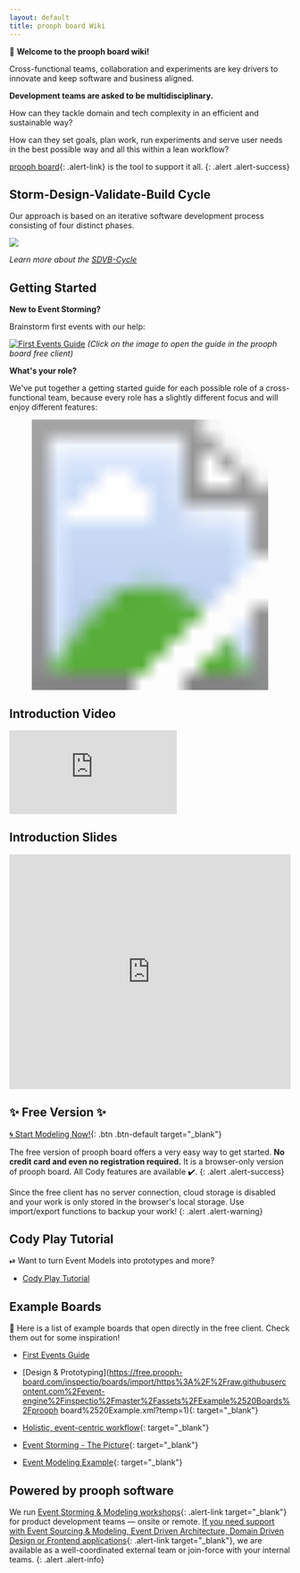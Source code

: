 ```yaml
---
layout: default
title: prooph board Wiki
---
```


:wave: **Welcome to the prooph board wiki!**

Cross-functional teams, collaboration and experiments are key drivers to innovate and keep software and business aligned.

**Development teams are asked to be multidisciplinary.** 

How can they tackle domain and tech complexity in an efficient and sustainable way? 

How can they set goals, plan work, run experiments and serve user needs in the best possible way and all this within a lean workflow?


[prooph board](https://prooph-board.com/){: .alert-link} is the tool to support it all. 
{: .alert .alert-success}

## Storm-Design-Validate-Build Cycle

Our approach is based on an iterative software development process consisting of four distinct phases.

<a href="{{site.baseurl}}/assets/images/event-modeling/SDVB-Cycle.png" data-lightbox="Storm-Design-Validate-Build Cycle" data-title="Storm-Design-Validate-Build Cycle">
    <span class="lightbox-indicator"></span>
    <img src="{{site.baseurl}}/assets/images/event-modeling/SDVB-Cycle.png" />
</a>

*Learn more about the [SDVB-Cycle]({{site.baseUrl}}/event_modeling/how-to)*

## Getting Started

**New to Event Storming?**

Brainstorm first events with our help: 

[![First Events Guide]({{site.baseurl}}/assets/images/getting-started/first_events_guide.png)](https://free.prooph-board.com/inspectio/boards/import/https%3A%2F%2Fraw.githubusercontent.com%2Fproophboard%2Fexample-boards%2Fmain%2FFirst%2520Events%2520Guide.xml)
*(Click on the image to open the guide in the prooph board free client)*

**What's your role?**

We've put together a getting started guide for each possible role of a cross-functional team, because every role has a slightly different focus and will enjoy different features:

<div style="display: flex;">
    <div style="margin-left: auto; margin-right: auto;width: 600px">
        <svg class="prooph-board-role-selector" xmlns="http://www.w3.org/2000/svg" xmlns:xlink="http://www.w3.org/1999/xlink" viewBox="0 0 858 824">
          <image width="858" height="824" xlink:href="{{site.baseurl}}/assets/images/getting-started/one-team/prooph-board-roles.png"></image> 
          <a xlink:href="#all">
            <rect x="333" y="336" fill="#fff" opacity="0" width="221" height="175"></rect>
          </a><a xlink:href="#c-level">
            <rect x="399" y="54" fill="#fff" opacity="0" width="67" height="70"></rect>
          </a><a xlink:href="#project-manager">
            <rect x="371" y="705" fill="#fff" opacity="0" width="115" height="88"></rect>
          </a><a xlink:href="#architect">
            <rect x="225" y="84" fill="#fff" opacity="0" width="88" height="102"></rect>
          </a><a xlink:href="#agile-coach">
            <rect x="98" y="208" fill="#fff" opacity="0" width="100" height="100"></rect>
          </a><a xlink:href="#ux-ui">
            <rect x="63" y="372" fill="#fff" opacity="0" width="77" height="73"></rect>
          </a><a xlink:href="#sre">
            <rect x="118" y="559" fill="#fff" opacity="0" width="78" height="67"></rect>
          </a><a xlink:href="#qa">
            <rect x="240" y="664" fill="#fff" opacity="0" width="64" height="83"></rect>
          </a><a xlink:href="#data-engineer">
            <rect x="521" y="86" fill="#fff" opacity="0" width="103" height="92"></rect>
          </a><a xlink:href="#developer">
            <rect x="659" y="199" fill="#fff" opacity="0" width="93" height="86"></rect>
          </a><a xlink:href="#dev-op">
            <rect x="716" y="382" fill="#fff" opacity="0" width="97" height="69"></rect>
          </a><a xlink:href="#domain-expert">
            <rect x="657" y="522" fill="#fff" opacity="0" width="100" height="100"></rect>
          </a><a xlink:href="#product-owner">
            <rect x="537" y="642" fill="#fff" opacity="0" width="100" height="100"></rect>
          </a>
        </svg>
    </div>
</div>


## Introduction Video

<div class="video-container-yt">
    <iframe class="video" src="https://www.youtube-nocookie.com/embed/v96adgiOKts" title="YouTube video player" frameborder="0" allow="accelerometer; autoplay; clipboard-write; encrypted-media; gyroscope; picture-in-picture" allowfullscreen></iframe>
</div>

## Introduction Slides

<iframe src="https://slides.com/prooph/event-driven-development/embed?style=light" width="100%" height="420" title="Visual Programming" scrolling="no" frameborder="0" webkitallowfullscreen mozallowfullscreen allowfullscreen></iframe>

## :sparkles: Free Version :sparkles:

[:cyclone: Start Modeling Now!](https://free.prooph-board.com/){: .btn .btn-default target="_blank"}

The free version of prooph board offers a very easy way to get started. **No credit card and even no registration required.** It is a browser-only version of prooph board.
All Cody features are available :heavy_check_mark:.
{: .alert .alert-success}

Since the free client has no server connection, cloud storage is disabled and your work is only stored in the browser's local storage. Use import/export functions to backup your work!
{: .alert .alert-warning}

## Cody Play Tutorial

⏯ Want to turn Event Models into prototypes and more?

- [Cody Play Tutorial]({{site.baseUrl}}/cody_play/tutorial)


## Example Boards

:pushpin: Here is a list of example boards that open directly in the free client. Check them out for some inspiration!

- [First Events Guide](https://free.prooph-board.com/inspectio/boards/import/https%3A%2F%2Fraw.githubusercontent.com%2Fproophboard%2Fexample-boards%2Fmain%2FFirst%2520Events%2520Guide.xml)

- [Design & Prototyping](https://free.prooph-board.com/inspectio/boards/import/https%3A%2F%2Fraw.githubusercontent.com%2Fevent-engine%2Finspectio%2Fmaster%2Fassets%2FExample%2520Boards%2Fprooph board%2520Example.xml?temp=1){: target="_blank"}

- [Holistic, event-centric workflow](https://free.prooph-board.com/inspectio/boards/import/https%3A%2F%2Fraw.githubusercontent.com%2Fproophboard%2Fexample-boards%2Fmain%2FHolistic%252C%2520Event-Centric%2520Workflow.xml?temp=1){: target="_blank"}

- [Event Storming - The Picture](https://free.prooph-board.com/inspectio/boards/import/https%3A%2F%2Fraw.githubusercontent.com%2Fevent-engine%2Finspectio%2Fmaster%2Fassets%2FExample%2520Boards%2FThe%2520Picture.xml?temp=1){: target="_blank"}

- [Event Modeling Example](https://free.prooph-board.com/inspectio/boards/import/https%3A%2F%2Fraw.githubusercontent.com%2Fevent-engine%2Finspectio%2Fmaster%2Fassets%2FExample%2520Boards%2FEvent%2520Modeling.xml?temp=1){: target="_blank"}

## Powered by prooph software

We run [Event Storming & Modeling workshops](http://prooph-software.de/#consultancy-section){: .alert-link target="_blank"} for product development teams — onsite or remote.
[If you need support with Event Sourcing & Modeling, Event Driven Architecture, Domain Driven Design or Frontend applications](http://prooph-software.de/#development-section){: .alert-link target="_blank"},
we are available as a well-coordinated external team or join-force with your internal teams.
{: .alert .alert-info}
